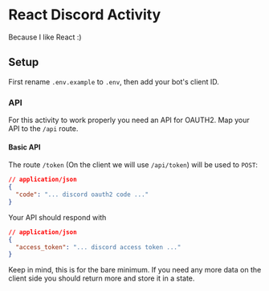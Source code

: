 # React Discord Activity

Because I like React :)

## Setup

First rename `.env.example` to `.env`, then add your bot's client ID.

### API

For this activity to work properly you need an API for OAUTH2. Map your API to the `/api` route.

#### Basic API

The route `/token` (On the client we will use `/api/token`) will be used to `POST`:

```json
// application/json
{
  "code": "... discord oauth2 code ..."
}
```

Your API should respond with

```json
// application/json
{
  "access_token": "... discord access token ..."
}
```

Keep in mind, this is for the bare minimum. If you need any more data on the client side you should return more and store it in a state.
